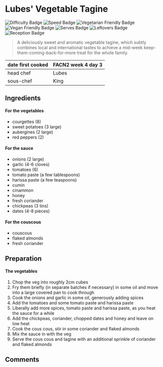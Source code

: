 # Lubes' Vegetable Tagine

![Difficulty Badge](https://img.shields.io/badge/Difficulty-50%25-yellow.svg) 
![Speed Badge](https://img.shields.io/badge/Speed-2hr-red.svg)
![Vegetarian Friendly Badge](https://img.shields.io/badge/Vegetarian-True-brightgreen.svg)
![Vegan Friendly Badge](https://img.shields.io/badge/Vegan-False-red.svg)
![Serves Badge](https://img.shields.io/badge/Serves-12-green.svg)
![Leftovers Badge](https://img.shields.io/badge/Leftovers-false-red.svg)
![Reception Badge](https://img.shields.io/badge/Reception-Generally%20positive-green.svg)


> A deliciously sweet and aromatic vegetable tagine, which subtly combines local and international tastes to achieve a mid-week keep-them-coming-back-for-more treat for the whole family. 


| date first cooked | FACN2 week 4 day 3 |
| ---| --- |
| head chef | Lubes |
| sous-chef | King |


## Ingredients
#### For the vegetables
- courgettes (8)
- sweet potatoes (3 large)
- aubergines (2 large)
- red peppers (2)

#### For the sauce
- onions (2 large)
- garlic (4-6 cloves)
- tomatoes (6)
- tomato paste (a few tablespoons)
- harissa paste (a few teaspoons)
- cumin
- cinammon
- honey
- fresh coriander
- chickpeas (3 tins)
- dates (4-8 pieces)

#### For the couscous
- couscous
- flaked almonds
- fresh coriander

## Preparation

#### The vegetables
1. Chop the veg into roughly 2cm cubes
2. Fry them briefly (in separate batches if necessary) in some oil and move into a large covered pan to cook through
3. Cook the onions and garlic in some oil, generously adding spices
4. Add the tomatoes and some tomato paste and harissa paste
5. Liberally add more spices, tomato paste and harissa paste, as you heat the sauce for a while
6. Add the chickpeas, coriander, chopped dates and honey and leave on low heat
7. Cook the cous cous, stir in some coriander and flaked almonds
8. Mix the sauce in with the veg
9. Serve the cous cous and tagine with an additional sprinkle of coriander and flaked almonds

## Comments
